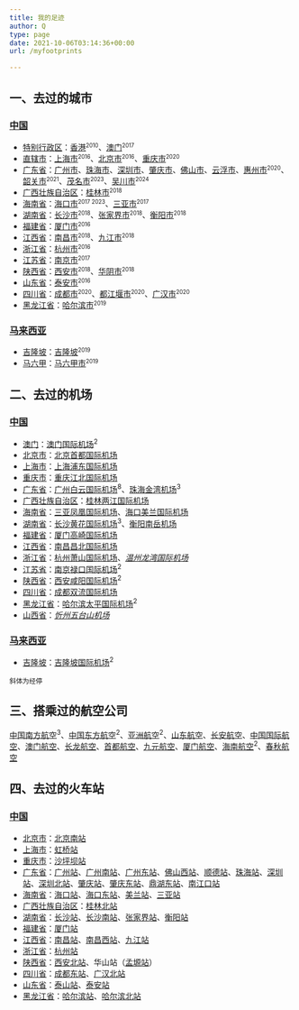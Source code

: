 ```yaml
---
title: 我的足迹
author: Q
type: page
date: 2021-10-06T03:14:36+00:00
url: /myfootprints

---
```

## 一、去过的城市

### [中国][1]

  * [特别行政区][2]：[香港][3]<small><sup>2010</sup></small>、[澳门][4]<small><sup>2017</sup></small>
  * [直辖市][5]：[上海市][6]<small><sup>2016</sup></small>、[北京市][7]<small><sup>2016</sup></small>、[重庆市][8]<small><sup>2020</sup></small>
  * [广东省][9]：[广州市][10]、[珠海市][11]、[深圳市][12]、[肇庆市][13]、[佛山市][14]、[云浮市][15]、[惠州市][16]<small><sup>2020</sup></small>、[韶关市][119]<small><sup>2021</sup></small>、[茂名市][123]<small><sup>2023</sup></small>、[吴川市][124]<small><sup>2024</sup></small>
  * [广西壮族自治区][17]：[桂林市][18]<small><sup>2018</sup></small>
  * [海南省][19]：[海口市][20]<small><sup>2017 2023</sup></small>、[三亚市][21]<small><sup>2017</sup></small>
  * [湖南省][22]：[长沙市][23]<small><sup>2018</sup></small>、[张家界市][24]<small><sup>2018</sup></small>、[衡阳市][25]<small><sup>2018</sup></small>
  * [福建省][26]：[厦门市][27]<small><sup>2016</sup></small>
  * [江西省][28]：[南昌市][29]<small><sup>2018</sup></small>、[九江市][30]<small><sup>2018</sup></small>
  * [浙江省][31]：[杭州市][32]<small><sup>2016</sup></small>
  * [江苏省][33]：[南京市][34]<small><sup>2017</sup></small>
  * [陕西省][35]：[西安市][36]<small><sup>2018</sup></small>、[华阴市][37]<small><sup>2018</sup></small>
  * [山东省][38]：[泰安市][39]<small><sup>2016</sup></small>
  * [四川省][40]：[成都市][41]<small><sup>2020</sup></small>、[都江堰市][42]<small><sup>2020</sup></small>、[广汉市][43]<small><sup>2020</sup></small>
  * [黑龙江省][44]：[哈尔滨市][45]<small><sup>2019</sup></small>

### [马来西亚][46]

  * [][47][吉隆坡][48]：[吉隆坡][48]<small><sup>2019</sup></small>
  * [][49][马六甲][50]：[马六甲市][51]<small><sup>2019</sup></small>

## 二、去过的机场

### [中国][1]

  * [澳门][4]：[澳门国际机场][52]<sup>2</sup>
  * [北京市][7]：[北京首都国际机场][53]
  * [上海市][6]：[上海浦东国际机场][54]
  * [重庆市][8]：[重庆江北国际机场][55]
  * [广东省][9]：[广州白云国际机场][56]<sup>8</sup>、[珠海金湾机场][57]<sup>3</sup>
  * [广西壮族自治区][17]：[桂林两江国际机场][58]
  * [海南省][19]：[三亚凤凰国际机场][59]、[海口美兰国际机场][118]
  * [湖南省][22]：[长沙黄花国际机场][60]<sup>3</sup>、[衡阳南岳机场][61]
  * [福建省][26]：[厦门高崎国际机场][62]
  * [江西省][28]：[南昌昌北国际机场][63]
  * [浙江省][31]：[杭州萧山国际机场][64]、_[温州龙湾国际机场][65]_
  * [江苏省][33]：[南京禄口国际机场][66]<sup>2</sup>
  * [陕西省][35]：[西安咸阳国际机场][67]<sup>2</sup>
  * [四川省][40]：[成都双流国际机场][68]
  * [黑龙江省][44]：[哈尔滨太平国际机场][69]<sup>2</sup>
  * [山西省][70]：_[忻州五台山机场][71]_

### [马来西亚][46]

  * [][47][吉隆坡][48]：[吉隆坡国际机场][72]<sup>2</sup>

<small>斜体为经停</small>

## 三、搭乘过的航空公司

[中国南方航空][73]<sup>3</sup>、[中国东方航空][74]<sup>2</sup>、[亚洲航空][75]<sup>2</sup>、[山东航空][76]、[长安航空][77]、[中国国际航空][78]、[澳门航空][79]、[长龙航空][80]、[首都航空][81]、[九元航空][82]、[厦门航空][83]、[海南航空][84]<sup>2</sup>、[春秋航空][85]

## 四、去过的火车站

### [中国][1]

  * [北京市][7]：[北京南站][86]
  * [上海市][6]：[虹桥站][87]
  * [重庆市][8]：[沙坪坝站][88]
  * [广东省][9]：[广州站][89]、[广州南站][90]、[广州东站][91]、[佛山西站][92]、[顺德站][93]、[珠海站][94]、[深圳站][95]、[深圳北站][96]、[肇庆站][97]、[肇庆东站][98]、[鼎湖东站][99]、[南江口站][100]
  * [海南省][19]：[海口站][101]、[海口东站][102]、[美兰站][103]、[三亚站][104]
  * [广西壮族自治区][17]：[桂林北站][105]
  * [湖南省][22]：[长沙站][106]、[长沙南站][107]、[张家界站][108]、[衡阳站][109]
  * [福建省][26]：[厦门站][110]
  * [江西省][28]：[南昌站][111]、[南昌西站][112]、[九江站][113]
  * [浙江省][31]：[杭州站][114]
  * [陕西省][35]：[西安北站][115]、华山站（[孟塬站][116]）
  * [四川省][40]：[成都东站][117]、[广汉北站][118]
  * [山东省][38]：[泰山站][119]、[泰安站][120]
  * [黑龙江省][44]：[哈尔滨站][121]、[哈尔滨北站][122]

 [1]: https://zh.wikipedia.org/wiki/%E4%B8%AD%E5%8D%8E%E4%BA%BA%E6%B0%91%E5%85%B1%E5%92%8C%E5%9B%BD
 [2]: https://zh.wikipedia.org/wiki/%E7%89%B9%E5%88%AB%E8%A1%8C%E6%94%BF%E5%8C%BA
 [3]: https://zh.wikipedia.org/wiki/%E9%A6%99%E6%B8%AF
 [4]: https://zh.wikipedia.org/wiki/%E6%BE%B3%E9%96%80
 [5]: https://zh.wikipedia.org/wiki/%E7%9B%B4%E8%BE%96%E5%B8%82
 [6]: https://zh.wikipedia.org/wiki/%E4%B8%8A%E6%B5%B7%E5%B8%82
 [7]: https://zh.wikipedia.org/wiki/%E5%8C%97%E4%BA%AC%E5%B8%82
 [8]: https://zh.wikipedia.org/wiki/%E9%87%8D%E5%BA%86%E5%B8%82
 [9]: https://zh.wikipedia.org/wiki/%E5%B9%BF%E4%B8%9C%E7%9C%81
 [10]: https://zh.wikipedia.org/wiki/%E5%B9%BF%E5%B7%9E%E5%B8%82
 [11]: https://zh.wikipedia.org/wiki/%E7%8F%A0%E6%B5%B7%E5%B8%82
 [12]: https://zh.wikipedia.org/wiki/%E6%B7%B1%E5%9C%B3%E5%B8%82
 [13]: https://zh.wikipedia.org/wiki/%E8%82%87%E5%BA%86%E5%B8%82
 [14]: https://zh.wikipedia.org/wiki/%E4%BD%9B%E5%B1%B1%E5%B8%82
 [15]: https://zh.wikipedia.org/wiki/%E4%BA%91%E6%B5%AE%E5%B8%82
 [16]: https://zh.wikipedia.org/wiki/%E6%83%A0%E5%B7%9E%E5%B8%82
 [17]: https://zh.wikipedia.org/wiki/%E5%B9%BF%E8%A5%BF%E5%A3%AE%E6%97%8F%E8%87%AA%E6%B2%BB%E5%8C%BA
 [18]: https://zh.wikipedia.org/wiki/%E6%A1%82%E6%9E%97%E5%B8%82
 [19]: https://zh.wikipedia.org/wiki/%E6%B5%B7%E5%8D%97%E7%9C%81
 [20]: https://zh.wikipedia.org/wiki/%E6%B5%B7%E5%8F%A3%E5%B8%82
 [21]: https://zh.wikipedia.org/wiki/%E4%B8%89%E4%BA%9A%E5%B8%82
 [22]: https://zh.wikipedia.org/wiki/%E6%B9%96%E5%8D%97%E7%9C%81
 [23]: https://zh.wikipedia.org/wiki/%E9%95%BF%E6%B2%99%E5%B8%82
 [24]: https://zh.wikipedia.org/wiki/%E5%BC%A0%E5%AE%B6%E7%95%8C%E5%B8%82
 [25]: https://zh.wikipedia.org/wiki/%E8%A1%A1%E9%98%B3%E5%B8%82
 [26]: https://zh.wikipedia.org/wiki/%E7%A6%8F%E5%BB%BA%E7%9C%81
 [27]: https://zh.wikipedia.org/wiki/%E5%8E%A6%E9%97%A8%E5%B8%82
 [28]: https://zh.wikipedia.org/wiki/%E6%B1%9F%E8%A5%BF%E7%9C%81
 [29]: https://zh.wikipedia.org/wiki/%E5%8D%97%E6%98%8C%E5%B8%82
 [30]: https://zh.wikipedia.org/wiki/%E4%B9%9D%E6%B1%9F%E5%B8%82
 [31]: https://zh.wikipedia.org/wiki/%E6%B5%99%E6%B1%9F%E7%9C%81
 [32]: https://zh.wikipedia.org/wiki/%E6%9D%AD%E5%B7%9E%E5%B8%82
 [33]: https://zh.wikipedia.org/wiki/%E6%B1%9F%E8%8B%8F%E7%9C%81
 [34]: https://zh.wikipedia.org/wiki/%E5%8D%97%E4%BA%AC%E5%B8%82
 [35]: https://zh.wikipedia.org/wiki/%E9%99%95%E8%A5%BF%E7%9C%81
 [36]: https://zh.wikipedia.org/wiki/%E8%A5%BF%E5%AE%89%E5%B8%82
 [37]: https://zh.wikipedia.org/wiki/%E5%8D%8E%E9%98%B4%E5%B8%82
 [38]: https://zh.wikipedia.org/wiki/%E5%B1%B1%E4%B8%9C%E7%9C%81
 [39]: https://zh.wikipedia.org/wiki/%E6%B3%B0%E5%AE%89%E5%B8%82
 [40]: https://zh.wikipedia.org/wiki/%E5%9B%9B%E5%B7%9D%E7%9C%81
 [41]: https://zh.wikipedia.org/wiki/%E6%88%90%E9%83%BD%E5%B8%82
 [42]: https://zh.wikipedia.org/wiki/%E9%83%BD%E6%B1%9F%E5%A0%B0%E5%B8%82
 [43]: https://zh.wikipedia.org/wiki/%E5%B9%BF%E6%B1%89%E5%B8%82
 [44]: https://zh.wikipedia.org/wiki/%E9%BB%91%E9%BE%99%E6%B1%9F%E7%9C%81
 [45]: https://zh.wikipedia.org/wiki/%E5%93%88%E5%B0%94%E6%BB%A8%E5%B8%82
 [46]: https://zh.wikipedia.org/wiki/%E9%A9%AC%E6%9D%A5%E8%A5%BF%E4%BA%9A
 [47]: https://zh.wikipedia.org/wiki/File:Flag_of_Kuala_Lumpur,_Malaysia.svg
 [48]: https://zh.wikipedia.org/wiki/%E5%90%89%E9%9A%86%E5%9D%A1
 [49]: https://zh.wikipedia.org/wiki/File:Flag_of_Malacca.svg
 [50]: https://zh.wikipedia.org/wiki/%E9%A9%AC%E5%85%AD%E7%94%B2
 [51]: https://zh.wikipedia.org/wiki/%E9%A9%AC%E5%85%AD%E7%94%B2%E5%B8%82
 [52]: https://zh.wikipedia.org/wiki/%E6%BE%B3%E9%96%80%E5%9C%8B%E9%9A%9B%E6%A9%9F%E5%A0%B4
 [53]: https://zh.wikipedia.org/wiki/%E5%8C%97%E4%BA%AC%E9%A6%96%E9%83%BD%E5%9B%BD%E9%99%85%E6%9C%BA%E5%9C%BA
 [54]: https://zh.wikipedia.org/wiki/%E4%B8%8A%E6%B5%B7%E6%B5%A6%E4%B8%9C%E5%9B%BD%E9%99%85%E6%9C%BA%E5%9C%BA
 [55]: https://zh.wikipedia.org/wiki/%E9%87%8D%E5%BA%86%E6%B1%9F%E5%8C%97%E5%9B%BD%E9%99%85%E6%9C%BA%E5%9C%BA
 [56]: https://zh.wikipedia.org/wiki/%E5%B9%BF%E5%B7%9E%E7%99%BD%E4%BA%91%E5%9B%BD%E9%99%85%E6%9C%BA%E5%9C%BA
 [57]: https://zh.wikipedia.org/wiki/%E7%8F%A0%E6%B5%B7%E9%87%91%E6%B9%BE%E6%9C%BA%E5%9C%BA
 [58]: https://zh.wikipedia.org/wiki/%E6%A1%82%E6%9E%97%E5%85%A9%E6%B1%9F%E5%9C%8B%E9%9A%9B%E6%A9%9F%E5%A0%B4
 [59]: https://zh.wikipedia.org/wiki/%E4%B8%89%E4%BA%9A%E5%87%A4%E5%87%B0%E5%9B%BD%E9%99%85%E6%9C%BA%E5%9C%BA
 [60]: https://zh.wikipedia.org/wiki/%E9%95%BF%E6%B2%99%E9%BB%84%E8%8A%B1%E5%9B%BD%E9%99%85%E6%9C%BA%E5%9C%BA
 [61]: https://zh.wikipedia.org/wiki/%E8%A1%A1%E9%98%B3%E5%8D%97%E5%B2%B3%E6%9C%BA%E5%9C%BA
 [62]: https://zh.wikipedia.org/wiki/%E5%8E%A6%E9%97%A8%E9%AB%98%E5%B4%8E%E5%9B%BD%E9%99%85%E6%9C%BA%E5%9C%BA
 [63]: https://zh.wikipedia.org/wiki/%E5%8D%97%E6%98%8C%E6%98%8C%E5%8C%97%E5%9B%BD%E9%99%85%E6%9C%BA%E5%9C%BA
 [64]: https://zh.wikipedia.org/wiki/%E6%9D%AD%E5%B7%9E%E8%90%A7%E5%B1%B1%E5%9B%BD%E9%99%85%E6%9C%BA%E5%9C%BA
 [65]: https://zh.wikipedia.org/wiki/%E6%B8%A9%E5%B7%9E%E9%BE%99%E6%B9%BE%E5%9B%BD%E9%99%85%E6%9C%BA%E5%9C%BA
 [66]: https://zh.wikipedia.org/wiki/%E5%8D%97%E4%BA%AC%E7%A6%84%E5%8F%A3%E5%9B%BD%E9%99%85%E6%9C%BA%E5%9C%BA
 [67]: https://zh.wikipedia.org/wiki/%E8%A5%BF%E5%AE%89%E5%92%B8%E9%98%B3%E5%9B%BD%E9%99%85%E6%9C%BA%E5%9C%BA
 [68]: https://zh.wikipedia.org/wiki/%E6%88%90%E9%83%BD%E5%8F%8C%E6%B5%81%E5%9B%BD%E9%99%85%E6%9C%BA%E5%9C%BA
 [69]: https://zh.wikipedia.org/wiki/%E5%93%88%E5%B0%94%E6%BB%A8%E5%A4%AA%E5%B9%B3%E5%9B%BD%E9%99%85%E6%9C%BA%E5%9C%BA
 [70]: https://zh.wikipedia.org/wiki/%E5%B1%B1%E8%A5%BF%E7%9C%81
 [71]: https://zh.wikipedia.org/wiki/%E5%BF%BB%E5%B7%9E%E4%BA%94%E5%8F%B0%E5%B1%B1%E6%9C%BA%E5%9C%BA
 [72]: https://zh.wikipedia.org/wiki/%E5%90%89%E9%9A%86%E5%9D%A1%E5%9B%BD%E9%99%85%E6%9C%BA%E5%9C%BA
 [73]: https://zh.wikipedia.org/wiki/%E4%B8%AD%E5%9B%BD%E5%8D%97%E6%96%B9%E8%88%AA%E7%A9%BA
 [74]: https://zh.wikipedia.org/wiki/%E4%B8%AD%E5%9B%BD%E4%B8%9C%E6%96%B9%E8%88%AA%E7%A9%BA
 [75]: https://zh.wikipedia.org/wiki/%E4%BA%9E%E6%B4%B2%E8%88%AA%E7%A9%BA
 [76]: https://zh.wikipedia.org/wiki/%E5%B1%B1%E4%B8%9C%E8%88%AA%E7%A9%BA
 [77]: https://zh.wikipedia.org/wiki/%E9%95%BF%E5%AE%89%E8%88%AA%E7%A9%BA
 [78]: https://zh.wikipedia.org/wiki/%E4%B8%AD%E5%9B%BD%E5%9B%BD%E9%99%85%E8%88%AA%E7%A9%BA
 [79]: https://zh.wikipedia.org/wiki/%E6%BE%B3%E9%96%80%E8%88%AA%E7%A9%BA
 [80]: https://zh.wikipedia.org/wiki/%E9%95%BF%E9%BE%99%E8%88%AA%E7%A9%BA
 [81]: https://zh.wikipedia.org/wiki/%E9%A6%96%E9%83%BD%E8%88%AA%E7%A9%BA
 [82]: https://zh.wikipedia.org/wiki/%E4%B9%9D%E5%85%83%E8%88%AA%E7%A9%BA
 [83]: https://zh.wikipedia.org/wiki/%E5%BB%88%E9%96%80%E8%88%AA%E7%A9%BA
 [84]: https://zh.wikipedia.org/wiki/%E6%B5%B7%E5%8D%97%E8%88%AA%E7%A9%BA
 [85]: https://zh.wikipedia.org/wiki/%E6%98%A5%E7%A7%8B%E8%88%AA%E7%A9%BA
 [86]: https://zh.wikipedia.org/wiki/%E5%8C%97%E4%BA%AC%E5%8D%97%E7%AB%99
 [87]: https://zh.wikipedia.org/wiki/%E4%B8%8A%E6%B5%B7%E8%99%B9%E6%A9%8B%E7%AB%99
 [88]: https://zh.wikipedia.org/wiki/%E6%B2%99%E5%9D%AA%E5%9D%9D%E7%AB%99
 [89]: https://zh.wikipedia.org/wiki/%E5%B9%BF%E5%B7%9E%E7%AB%99
 [90]: https://zh.wikipedia.org/wiki/%E5%B9%BF%E5%B7%9E%E5%8D%97%E7%AB%99
 [91]: https://zh.wikipedia.org/wiki/%E5%B9%BF%E5%B7%9E%E4%B8%9C%E7%AB%99
 [92]: https://zh.wikipedia.org/wiki/%E4%BD%9B%E5%B1%B1%E8%A5%BF%E7%AB%99
 [93]: https://zh.wikipedia.org/wiki/%E9%A0%86%E5%BE%B7%E7%AB%99
 [94]: https://zh.wikipedia.org/wiki/%E7%8F%A0%E6%B5%B7%E7%AB%99
 [95]: https://zh.wikipedia.org/wiki/%E6%B7%B1%E5%9C%B3%E7%AB%99
 [96]: https://zh.wikipedia.org/wiki/%E6%B7%B1%E5%9C%B3%E5%8C%97%E7%AB%99
 [97]: https://zh.wikipedia.org/wiki/%E8%82%87%E5%BA%86%E7%AB%99
 [98]: https://zh.wikipedia.org/wiki/%E8%82%87%E5%BA%86%E4%B8%9C%E7%AB%99
 [99]: https://zh.wikipedia.org/wiki/%E9%BC%8E%E6%B9%96%E4%B8%9C%E7%AB%99
 [100]: https://zh.wikipedia.org/wiki/%E5%8D%97%E6%B1%9F%E5%8F%A3%E7%AB%99
 [101]: https://zh.wikipedia.org/wiki/%E6%B5%B7%E5%8F%A3%E7%AB%99
 [102]: https://zh.wikipedia.org/wiki/%E6%B5%B7%E5%8F%A3%E4%B8%9C%E7%AB%99
 [103]: https://zh.wikipedia.org/wiki/%E7%BE%8E%E5%85%B0%E7%AB%99
 [104]: https://zh.wikipedia.org/wiki/%E4%B8%89%E4%BA%9A%E7%AB%99
 [105]: https://zh.wikipedia.org/wiki/%E6%A1%82%E6%9E%97%E5%8C%97%E7%AB%99
 [106]: https://zh.wikipedia.org/wiki/%E9%95%BF%E6%B2%99%E7%AB%99
 [107]: https://zh.wikipedia.org/wiki/%E9%95%BF%E6%B2%99%E5%8D%97%E7%AB%99
 [108]: https://zh.wikipedia.org/wiki/%E5%BC%A0%E5%AE%B6%E7%95%8C%E7%AB%99
 [109]: https://zh.wikipedia.org/wiki/%E8%A1%A1%E9%98%B3%E7%AB%99
 [110]: https://zh.wikipedia.org/wiki/%E5%8E%A6%E9%97%A8%E7%AB%99
 [111]: https://zh.wikipedia.org/wiki/%E5%8D%97%E6%98%8C%E7%AB%99_(%E6%B1%9F%E8%A5%BF)
 [112]: https://zh.wikipedia.org/wiki/%E5%8D%97%E6%98%8C%E8%A5%BF%E7%AB%99
 [113]: https://zh.wikipedia.org/wiki/%E4%B9%9D%E6%B1%9F%E7%AB%99
 [114]: https://zh.wikipedia.org/wiki/%E6%9D%AD%E5%B7%9E%E7%AB%99
 [115]: https://zh.wikipedia.org/wiki/%E8%A5%BF%E5%AE%89%E5%8C%97%E7%AB%99
 [116]: https://zh.wikipedia.org/wiki/%E5%AD%9F%E5%A1%AC%E7%AB%99
 [117]: https://zh.wikipedia.org/wiki/%E6%88%90%E9%83%BD%E4%B8%9C%E7%AB%99
 [118]: https://zh.wikipedia.org/wiki/%E6%B5%B7%E5%8F%A3%E7%BE%8E%E5%85%B0%E5%9B%BD%E9%99%85%E6%9C%BA%E5%9C%BA
 [118]: https://zh.wikipedia.org/wiki/%E5%B9%BF%E6%B1%89%E5%8C%97%E7%AB%99
 [119]: https://zh.wikipedia.org/wiki/%E9%9F%B6%E5%85%B3%E5%B8%82
 [119]: https://zh.wikipedia.org/wiki/%E6%B3%B0%E5%B1%B1%E7%AB%99_(%E6%B3%B0%E5%AE%89)
 [120]: https://zh.wikipedia.org/wiki/%E6%B3%B0%E5%AE%89%E7%AB%99
 [121]: https://zh.wikipedia.org/wiki/%E5%93%88%E5%B0%94%E6%BB%A8%E7%AB%99
 [122]: https://zh.wikipedia.org/wiki/%E5%93%88%E5%B0%94%E6%BB%A8%E5%8C%97%E7%AB%99
 [123]: https://zh.wikipedia.org/wiki/%E8%8C%82%E5%90%8D%E5%B8%82
 [124]: https://zh.wikipedia.org/wiki/%E5%90%B4%E5%B7%9D%E5%B8%82
